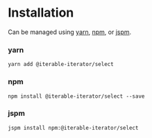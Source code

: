 # Installation

Can be managed using
[yarn](https://yarnpkg.com/en/docs),
[npm](https://docs.npmjs.com),
or [jspm](https://jspm.org/docs).


### yarn
```terminal
yarn add @iterable-iterator/select
```

### npm
```terminal
npm install @iterable-iterator/select --save
```

### jspm
```terminal
jspm install npm:@iterable-iterator/select
```
